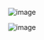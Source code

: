 ![image](https://github.com/LuisSillva/Autenticacao-Usuario.2/assets/119379900/225d94cb-6ab2-4407-8736-54e91e11bcab)


![image](https://github.com/LuisSillva/Autenticacao-Usuario.2/assets/119379900/94369008-05f2-4305-be07-a2f3a143b64f)
